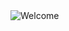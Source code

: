 <img src="https://github.com/Karre91/Karre91.github.io/blob/main/img/welcome.jpg?raw=true" style="max-width: 100%; position:center;" alt="Welcome" />
